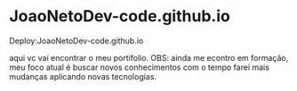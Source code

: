 # JoaoNetoDev-code.github.io
Deploy:JoaoNetoDev-code.github.io

aqui vc vai encontrar o meu portifolio.
OBS: ainda me econtro em formação, meu foco atual é buscar novos conhecimentos com o tempo farei mais mudanças aplicando novas tecnologias.
